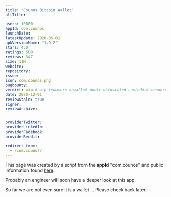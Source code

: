 ```yaml
---
title: "Counos Bitcoin Wallet"
altTitle: 

users: 10000
appId: com.counos
launchDate: 
latestUpdate: 2020-05-01
apkVersionName: "1.9.2"
stars: 4.0
ratings: 500
reviews: 347
size: 11M
website: 
repository: 
issue: 
icon: com.counos.png
bugbounty: 
verdict: wip # wip fewusers nowallet nobtc obfuscated custodial nosource nonverifiable reproducible bounty defunct
date: 2020-12-01
reviewStale: true
signer: 
reviewArchive:


providerTwitter: 
providerLinkedIn: 
providerFacebook: 
providerReddit: 

redirect_from:
  - /com.counos/
---
```



This page was created by a script from the **appId** "com.counos" and public
information found
[here](https://play.google.com/store/apps/details?id=com.counos).

Probably an engineer will soon have a deeper look at this app.

So far we are not even sure it is a wallet ... Please check back later.